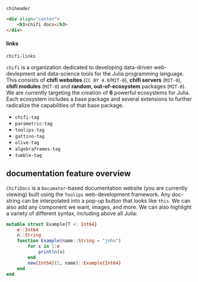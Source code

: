 `chiheader`
```html
<div align="center">
    <h3>chifi docs</h3>
</div>
```
#### links
`chifi-links`

`chifi` is a organization dedicated to developing data-driven web-devlepment and data-science tools for the Julia programming language. This consists of **chifi websites** (`CC BY 4.0`/`MIT-0`), **chifi servers** (`MIT-0`), **chifi modules** (`MIT-0`) and **random, out-of-ecosystem** packages (`MIT-0`). 
We are currently targeting the creation of **6** powerful ecosystems for Julia. Each ecosystem includes a base package and several extensions to further radicalize the capabilities of that base package. 
- `chifi-tag`
- `parametric-tag`
- `toolips-tag`
- `gattino-tag`
- `olive-tag`
- `algebraframes-tag`
- `tumble-tag`
## documentation feature overview
`ChifiDocs` is a `Documator`-based documentation website (you are currently viewing) built using the `Toolips` web-development framework. Any doc-string can be interpolated into a pop-up button that looks like `this`. We can also add any component we want, images, and more. We can also highlight a variety of different syntax, including above all Julia:
```julia
mutable struct Example{T <: Int64}
    e::Int64
    n::String
    function Example(name::String = "john")
        for x in 1:e
            println(x)
        end
        new{Int64}(1, name)::Example{Int64}
    end
end
```
